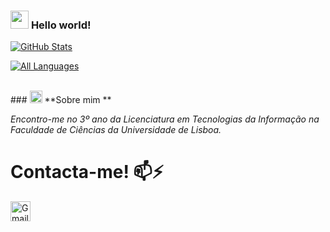 ### <img src="https://github.com/TheDudeThatCode/TheDudeThatCode/blob/master/Assets/Hi.gif" width="29px"> **Hello world!** 



[![GitHub Stats](https://github-readme-stats.vercel.app/api?username=MatiSilva01&show_icons=true&theme=dark&line_height=27)](https://github.com/MatiSilva01)

[![All Languages](https://github-readme-stats.vercel.app/api/top-langs/?username=MatiSilva01&layout=compact&theme=dark)](https://github.com/MatiSilva01)

<br>
### <img alt="GIF" src="https://github.com/TheDudeThatCode/TheDudeThatCode/blob/master/Assets/powerup.gif" width="20px" /> **Sobre mim **
<p>
  <em>
    Encontro-me no 3º ano da Licenciatura em Tecnologias da Informação na Faculdade de Ciências da Universidade de Lisboa.
  </em>  
</p>

# Contacta-me! 📫⚡ 

[<img src="https://github.com/TheDudeThatCode/TheDudeThatCode/blob/master/Assets/Gmail.svg" alt="Gmail logo" height="32">](mailto:matildeferreirasilva@gmail.com)
